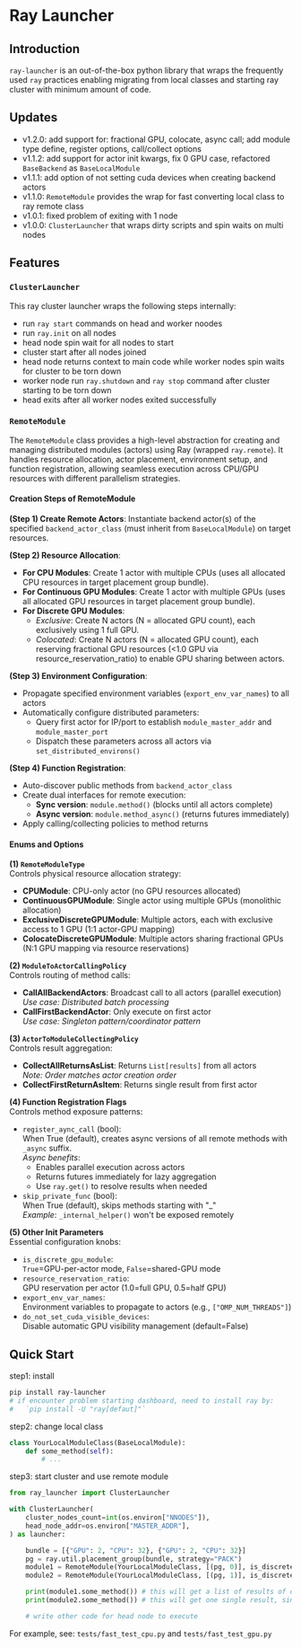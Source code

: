 # Ray Launcher

## Introduction

`ray-launcher` is an out-of-the-box python library that wraps the frequently used `ray`  practices enabling migrating from local classes and starting ray cluster with minimum amount of code.

## Updates 

- v1.2.0: add support for: fractional GPU, colocate,  async call; add module type define, register options, call/collect options
- v1.1.2: add support for actor init kwargs, fix 0 GPU case, refactored `BaseBackend` as `BaseLocalModule`
- v1.1.1: add option of not setting cuda devices when creating backend actors
- v1.1.0: `RemoteModule` provides the wrap for fast converting local class to ray remote class
- v1.0.1: fixed problem of exiting with 1 node 
- v1.0.0: `ClusterLauncher` that wraps dirty scripts and spin waits on multi nodes

## Features


### `ClusterLauncher`

This ray cluster launcher wraps the following steps internally:

- run `ray start` commands on head and worker noodes
- run `ray.init` on all nodes
- head node spin wait for all nodes to start
- cluster start after all nodes joined
- head node returns context to main code while worker nodes spin waits for cluster to be torn down
- worker node run `ray.shutdown` and `ray stop` command after cluster starting to be torn down
- head exits after all worker nodes exited successfully

### `RemoteModule`


The `RemoteModule` class provides a high-level abstraction for creating and managing distributed modules (actors) using Ray (wrapped `ray.remote`). It handles resource allocation, actor placement, environment setup, and function registration, allowing seamless execution across CPU/GPU resources with different parallelism strategies.

#### Creation Steps of RemoteModule

**(Step 1) Create Remote Actors**: Instantiate backend actor(s) of the specified `backend_actor_class` (must inherit from `BaseLocalModule`) on target resources.

**(Step 2) Resource Allocation**:  
- **For CPU Modules**: Create 1 actor with multiple CPUs (uses all allocated CPU resources in target placement group bundle).  
- **For Continuous GPU Modules**: Create 1 actor with multiple GPUs (uses all allocated GPU resources in target placement group bundle).  
- **For Discrete GPU Modules**:  
  - *Exclusive*: Create N actors (N = allocated GPU count), each exclusively using 1 full GPU.  
  - *Colocated*: Create N actors (N = allocated GPU count), each reserving fractional GPU resources (<1.0 GPU via resource_reservation_ratio) to enable GPU sharing between actors.  

**(Step 3) Environment Configuration**:
- Propagate specified environment variables (`export_env_var_names`) to all actors
- Automatically configure distributed parameters:
  - Query first actor for IP/port to establish `module_master_addr` and `module_master_port`
  - Dispatch these parameters across all actors via `set_distributed_environs()`

**(Step 4) Function Registration**:
- Auto-discover public methods from `backend_actor_class`
- Create dual interfaces for remote execution:
  - **Sync version**: `module.method()` (blocks until all actors complete)
  - **Async version**: `module.method_async()` (returns futures immediately)
- Apply calling/collecting policies to method returns

#### Enums and Options

**(1) `RemoteModuleType`**  
Controls physical resource allocation strategy:
- **CPUModule**: CPU-only actor (no GPU resources allocated)
- **ContinuousGPUModule**: Single actor using multiple GPUs (monolithic allocation)
- **ExclusiveDiscreteGPUModule**: Multiple actors, each with exclusive access to 1 GPU (1:1 actor-GPU mapping)
- **ColocateDiscreteGPUModule**: Multiple actors sharing fractional GPUs (N:1 GPU mapping via resource reservations)

**(2) `ModuleToActorCallingPolicy`**  
Controls routing of method calls:
- **CallAllBackendActors**: Broadcast call to all actors (parallel execution)  
  *Use case: Distributed batch processing*
- **CallFirstBackendActor**: Only execute on first actor  
  *Use case: Singleton pattern/coordinator pattern*

**(3) `ActorToModuleCollectingPolicy`**  
Controls result aggregation:
- **CollectAllReturnsAsList**: Returns `List[results]` from all actors  
  *Note: Order matches actor creation order*
- **CollectFirstReturnAsItem**: Returns single result from first actor  

**(4) Function Registration Flags**  
Controls method exposure patterns:
- `register_aync_call` (bool):  
  When True (default), creates async versions of all remote methods with `_async` suffix.  
  *Async benefits*:  
  - Enables parallel execution across actors  
  - Returns futures immediately for lazy aggregation  
  - Use `ray.get()` to resolve results when needed
- `skip_private_func` (bool):  
  When True (default), skips methods starting with "_"  
  *Example*: `_internal_helper()` won't be exposed remotely

**(5) Other Init Parameters**  
Essential configuration knobs:
- `is_discrete_gpu_module`:  
  `True`=GPU-per-actor mode, `False`=shared-GPU mode
- `resource_reservation_ratio`:  
  GPU reservation per actor (1.0=full GPU, 0.5=half GPU)
- `export_env_var_names`:  
  Environment variables to propagate to actors (e.g., `["OMP_NUM_THREADS"]`)
- `do_not_set_cuda_visible_devices`:  
  Disable automatic GPU visibility management (default=False)

## Quick Start

step1: install
```bash
pip install ray-launcher
# if encounter problem starting dashboard, need to install ray by:
#   `pip install -U "ray[defaut]"`
```


step2: change local class
```python
class YourLocalModuleClass(BaseLocalModule):
    def some_method(self):
        # ...
```

step3: start cluster and use remote module
```python
from ray_launcher import ClusterLauncher

with ClusterLauncher(
    cluster_nodes_count=int(os.environ["NNODES"]),
    head_node_addr=os.environ["MASTER_ADDR"],
) as launcher:

    bundle = [{"GPU": 2, "CPU": 32}, {"GPU": 2, "CPU": 32}]
    pg = ray.util.placement_group(bundle, strategy="PACK")
    module1 = RemoteModule(YourLocalModuleClass, [(pg, 0)], is_discrete_gpu_module=True)
    module2 = RemoteModule(YourLocalModuleClass, [(pg, 1)], is_discrete_gpu_module=False)

    print(module1.some_method()) # this will get a list of results of calling each backend actor
    print(module2.some_method()) # this will get one single result, since there is only one backend actor

    # write other code for head node to execute

```

For example, see: `tests/fast_test_cpu.py` and `tests/fast_test_gpu.py`


